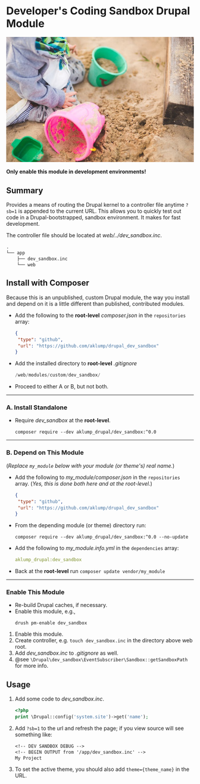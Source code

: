 # Developer's Coding Sandbox Drupal Module

![sandbox](images/sandbox.jpg)

**Only enable this module in development environments!**

## Summary

Provides a means of routing the Drupal kernel to a controller file anytime `?sb=1` is appended to the current URL. This allows you to quickly test out code in a Drupal-bootstrapped, sandbox environment. It makes for fast development.

The controller file should be located at _web/../dev_sandbox.inc_.

```text
.
└── app
    ├── dev_sandbox.inc
    └── web
```

## Install with Composer

Because this is an unpublished, custom Drupal module, the way you install and depend on it is a little different than published, contributed modules.

* Add the following to the **root-level** _composer.json_ in the `repositories` array:
    ```json
    {
     "type": "github",
     "url": "https://github.com/aklump/drupal_dev_sandbox"
    }
    ```
* Add the installed directory to **root-level** _.gitignore_
  
   ```php
   /web/modules/custom/dev_sandbox/
   ```
* Proceed to either A or B, but not both.
---
### A. Install Standalone
* Require _dev_sandbox_ at the **root-level**.
    ```
    composer require --dev aklump_drupal/dev_sandbox:^0.0
    ```
---
### B. Depend on This Module

(_Replace `my_module` below with your module (or theme's) real name._)

* Add the following to _my_module/composer.json_ in the `repositories` array. (_Yes, this is done both here and at the root-level._)
    ```json
    {
     "type": "github",
     "url": "https://github.com/aklump/drupal_dev_sandbox"
    }
    ```
* From the depending module (or theme) directory run:
    ```
    composer require --dev aklump_drupal/dev_sandbox:^0.0 --no-update
    ```

* Add the following to _my_module.info.yml_ in the `dependencies` array:
    ```yaml
    aklump_drupal:dev_sandbox
    ```
* Back at the **root-level** run `composer update vendor/my_module`


---
### Enable This Module

* Re-build Drupal caches, if necessary.
* Enable this module, e.g.,
  ```shell
  drush pm-enable dev_sandbox
  ```

1. Enable this module.
1. Create controller, e.g. `touch dev_sandbox.inc` in the directory above web root.
2. Add _dev\_sandbox.inc_ to _.gitignore_ as well.
3. @see `\Drupal\dev_sandbox\EventSubscriber\Sandbox::getSandboxPath` for more info.

## Usage

1. Add some code to _dev\_sandbox.inc_.

      ```php
      <?php
      print \Drupal::config('system.site')->get('name');
      ```   
1. Add `?sb=1` to the url and refresh the page; if you view source will see something like:

      ```text
      <!-- DEV SANDBOX DEBUG -->
      <!-- BEGIN OUTPUT from '/app/dev_sandbox.inc' -->
      My Project
      ```
1. To set the active theme, you should also add `theme={theme_name}` in the URL.
